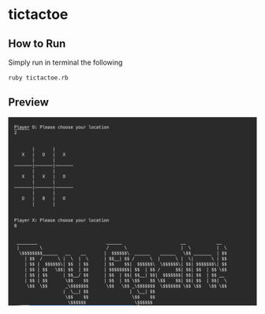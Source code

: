 # tictactoe

## How to Run

Simply run in terminal the following

```bash
ruby tictactoe.rb
```

## Preview

![example](/images/tictactoe.png)